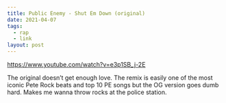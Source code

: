 ```yaml
---
title: Public Enemy - Shut Em Down (original)
date: 2021-04-07
tags:
  - rap
  - link
layout: post
---
```


https://www.youtube.com/watch?v=e3p1SB_j-2E

The original doesn’t get enough love. The remix is easily one of the most iconic Pete Rock beats and top 10 PE songs but the OG version goes dumb hard. Makes me wanna throw rocks at the police station.
